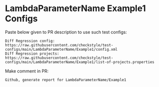# LambdaParameterName Example1 Configs
Paste below given to PR description to use such test configs:
```
Diff Regression config: https://raw.githubusercontent.com/checkstyle/test-configs/main/LambdaParameterName/Example1/config.xml
Diff Regression projects: https://raw.githubusercontent.com/checkstyle/test-configs/main/LambdaParameterName/Example1/list-of-projects.properties
```
Make comment in PR:
```
Github, generate report for LambdaParameterName/Example1
```
